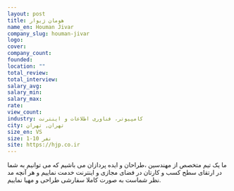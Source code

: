 ```yaml
---
layout: post
title: هومان ژیوار
name_en: Houman Jivar
company_slug: houman-jivar
logo: 
cover: 
company_count:
founded:
location: ""
total_review: 
total_interview: 
salary_avg: 
salary_min: 
salary_max: 
rate: 
view_count: 
industry: کامپیوتر، فناوری اطلاعات و اینترنت
city: تهران, تهران
size_en: VS
size: 1-10 نفر
site: https://hjp.co.ir
---
```


ما یک تیم متخصص از مهندسین ،طراحان و ایده پردازان می باشیم که می توانیم به شما در ارتقای سطح کسب و کارتان در فضای مجازی و اینترنت خدمت نماییم و هر آنچه مد نظر شماست به صورت کاملا سفارشی طراحی و مهیا نماییم.
